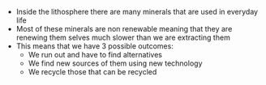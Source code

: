 - Inside the lithosphere there are many minerals that are used in everyday life
- Most of these minerals are non renewable meaning that they are renewing them selves much slower than we are extracting them
- This means that we have 3 possible outcomes:
	- We run out and have to find alternatives
	- We find new sources of them using new technology
	- We recycle those that can be recycled

